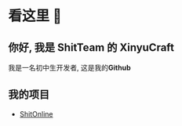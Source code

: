 # 看这里 👋
## 你好, 我是 **ShitTeam** 的 **XinyuCraft**
我是一名初中生开发者, 这是我的**Github**

## 我的项目
- [ShitOnline](https://github.com/XinyuCraft/ShitOnline)
